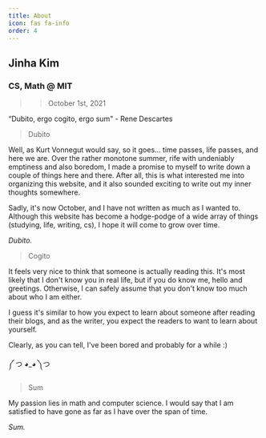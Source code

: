 ```yaml
---
title: About
icon: fas fa-info
order: 4
---
```

## Jinha Kim 

### CS, Math @ MIT 
>> October 1st, 2021 

“Dubito, ergo cogito, ergo sum" - Rene Descartes 

> Dubito

Well, as Kurt Vonnegut would say, so it goes... time passes, life passes, and here we are. Over the rather monotone summer, rife with undeniably emptiness and also boredom, I made a promise to myself to write down a couple of things here and there. After all, this is what interested me into organizing this website, and it also sounded exciting to write out my inner thoughts somewhere. 

Sadly, it's now October, and I have not written as much as I wanted to.  Although this website has become a hodge-podge of a wide array of things (studying, life, writing, cs), I hope it will come to grow over time.

*Dubito.* 

> Cogito 

It feels very nice to think that someone is actually reading this. It's most likely that I don't know you in real life, but if you do know me, hello and greetings. Otherwise, I can safely assume that you don't know too much about who I am either.  

I guess it's similar to how you expect to learn about someone after reading their blogs, and as the writer, you expect the readers to want to learn about yourself. 

Clearly, as you can tell, I've been bored and probably for a while :) 

༼ つ ◕_◕ ༽つ

<!-- I was born in Masschusetts on December 31st, 2003 with one issue, that being the 13-hour time difference between Korea and America. So, I got my Korean passport (parents are korean citizen), and it says that I was born on January 1st, 2004. By all means, being born in two different years isn't the sort of thing you can see too often. I mean a typical Korean / American dual citizen would have an age difference of 1, it differs by 2 for me.  -->

> Sum 

My passion lies in math and computer science. I would say that I am satisfied to have gone as far as I have over the span of time. 

<!-- where I really was so bad that I had to sink into utter misery everytime I looked at my code. It is interesting to note that I seem to be a victim of the initial stages of the dunning-kruger effect but from right to left, not left to right. As with all things, with more time spent attempting to accept any such cognitive bias, I found myself having become quite decent in competitive programming.  --> 

<!-- $\exists{\textrm{human}} \notin \textrm{humans}$.  -->

<!-- No worries though, I am full of surprises?   -->

*Sum.* 